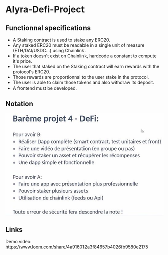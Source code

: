 # Alyra-Defi-Project

## Functionnal specifications

- A Staking contract is used to stake any ERC20.
- Any staked ERC20 must be readable in a single unit of measure (ETH/DAI/USDC...) using Chainlink.
- If a token doesn't exist on Chainlink, hardcode a constant to compute it's price.
- The user that staked on the Staking contract will earn rewards with the protocol's ERC20.
- Those rewards are proportionnal to the user stake in the protocol.
- The user is able to claim those tokens and also withdraw its deposit.
- A frontend must be developed.

## Notation

![notation](img/notation.JPG)

## Links
Demo video: https://www.loom.com/share/4a916012a3f84657b4026fb9580e2175

